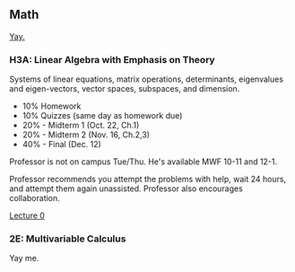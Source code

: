 ## Math

[Yay.](hyperboloid.gif)

### H3A: Linear Algebra with Emphasis on Theory

Systems of linear equations, matrix operations, determinants, eigenvalues and eigen-vectors, vector spaces, subspaces, and dimension.

- 10% Homework
- 10% Quizzes (same day as homework due)
- 20% - Midterm 1 (Oct. 22, Ch.1)
- 20% - Midterm 2 (Nov. 16, Ch.2,3)
- 40% - Final (Dec. 12)

Professor is not on campus Tue/Thu. He's available MWF 10-11 and 12-1.

Professor recommends you attempt the problems with help, wait 24 hours, and attempt them again unassisted. Professor also encourages collaboration.

[Lecture 0](lec0.md)

### 2E: Multivariable Calculus

Yay me.